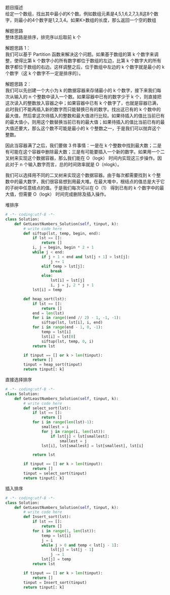 
题目描述  
给定一个数组，找出其中最小的K个数。例如数组元素是4,5,1,6,2,7,3,8这8个数字，则最小的4个数字是1,2,3,4。如果K>数组的长度，那么返回一个空的数组  

解题思路  
整体思路是排序，排完序以后取前 k 个  

解题思路 1：  
我们可以基于 Partition 函数来解决这个问题。如果基于数组的第 k 个数字来调整，使得比第 k 个数字小的所有数字都位于数组的左边，比第 k 个数字大的所有数字都位于数组的右边。这样调整之后，位于数组中左边的 k 个数字就是最小的 k 个数字（这 k 个数字不一定是排序的）。  


解题思路 2：  
我们可以先创建一个大小为 k 的数据容器来存储最小的 k 个数字，接下来我们每次从输入的 n 个整数中读入一个数。如果容器中已有的数字少于 k 个，则直接把这次读入的整数放入容器之中；如果容器中已有 k 个数字了，也就是容器已满，此时我们不能再插入新的数字而只能替换已有的数字。找出这已有的 k 个数中的最大值，然后拿这次待插入的整数和最大值进行比较。如果待插入的值比当前已有的最大值小，则用这个数替换当前已有的最大值；如果待插入的值比当前已有的最大值还要大，那么这个数不可能是最小的 k 个整数之一，于是我们可以抛弃这个整数。  

因此当容器满了之后，我们要做 3 件事情：一是在 k 个整数中找到最大数；二是有可能在这个容器中删除最大数；三是有可能要插入一个新的数字。如果用一个二叉树来实现这个数据容器，那么我们能在 O（logk） 时间内实现这三步操作。因此对于 n 个输入数字而言，总的时间效率就是 O（nlogk）。  

我们可以选择用不同的二叉树来实现这个数据容器。由于每次都需要找到 k 个整数中的最大数字，我们很容易想到用最大堆。在最大堆中，根结点的值总是大于它的子树中任意结点的值。于是我们每次可以在 O（1） 得到已有的 k 个数字中的最大值，但需要 O（logk） 时间完成删除及插入操作。  

堆排序  
```python 
# -*- coding:utf-8 -*-
class Solution:
    def GetLeastNumbers_Solution(self, tinput, k):
        # write code here
        def siftup(lst, temp, begin, end):
            if lst == []:
                return []
            i, j = begin, begin * 2 + 1
            while j < end:
                if j + 1 < end and lst[j + 1] > lst[j]:
                    j += 1
                elif temp > lst[j]:
                    break
                else:
                    lst[i] = lst[j]
                    i, j = j, 2 * j + 1
            lst[i] = temp

        def heap_sort(lst):
            if lst == []:
                return []
            end = len(lst)
            for i in range((end // 2) - 1, -1, -1):
                siftup(lst, lst[i], i, end)
            for i in range(end - 1, 0, -1):
                temp = lst[i]
                lst[i] = lst[0]
                siftup(lst, temp, 0, i)
            return lst

        if tinput == [] or k > len(tinput):
            return []
        tinput = heap_sort(tinput)
        return tinput[: k]
```

直接选择排序  
```python 
# -*- coding:utf-8 -*-
class Solution:
    def GetLeastNumbers_Solution(self, tinput, k):
        # write code here
        def select_sort(lst):
            if lst == []:
                return []
            for i in range(len(lst)-1):
                smallest = i
                for j in range(i, len(lst)):
                    if lst[j] < lst[smallest]:
                        smallest = j
                lst[i], lst[smallest] = lst[smallest], lst[i]

            return lst

        if tinput == [] or k > len(tinput):
            return []
        tinput = select_sort(tinput)
        return tinput[: k]
```

插入排序  
```python 
# -*- coding:utf-8 -*-
class Solution:
    def GetLeastNumbers_Solution(self, tinput, k):
        # write code here
        def Insert_sort(lst):
            if lst == []:
                return []
            for i in range(1, len(lst)):
                temp = lst[i]
                j = i
                while j > 0 and temp < lst[j - 1]:
                    lst[j] = lst[j - 1]
                    j -= 1
                lst[j] = temp
            return lst

        if tinput == [] or k > len(tinput):
            return []
        tinput = Insert_sort(tinput)
        return tinput[: k]
```


